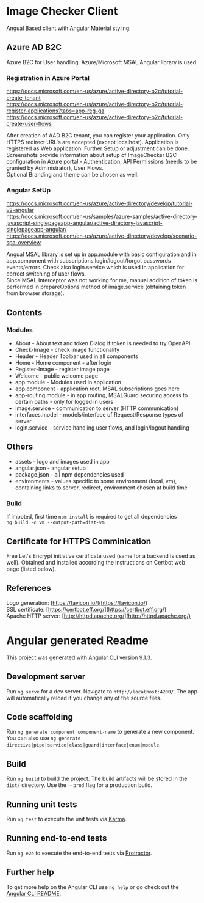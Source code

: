 # Image Checker Client
Angual Based client with Angular Material styling. 

## Azure AD B2C
Azure B2C for User handling. Azure/Microsoft MSAL Angular library is used.
### Registration in Azure Portal
https://docs.microsoft.com/en-us/azure/active-directory-b2c/tutorial-create-tenant <br>
https://docs.microsoft.com/en-us/azure/active-directory-b2c/tutorial-register-applications?tabs=app-reg-ga <br>
https://docs.microsoft.com/en-us/azure/active-directory-b2c/tutorial-create-user-flows <br>

After creation of AAD B2C tenant, you can register your application. Only HTTPS redirect URL's are 
accepted (except localhost). Application is registered as Web application. Further Setup or 
adjustment can be done. Screenshots provide information about setup of ImageChecker B2C configuration
in Azure portal - Authentication, API Permissions (needs to be granted by Administrator), User Flows.
<br>
Optional Branding and theme can be chosen as well.
### Angular SetUp
https://docs.microsoft.com/en-us/azure/active-directory/develop/tutorial-v2-angular <br>
https://docs.microsoft.com/en-us/samples/azure-samples/active-directory-javascript-singlepageapp-angular/active-directory-javascript-singlepageapp-angular/ <br>
https://docs.microsoft.com/en-us/azure/active-directory/develop/scenario-spa-overview <br>

Angual MSAL library is set up in app.module with basic configuration and in app.component with 
subscriptions login/logout/forgot passwords events/errors. Check also login.service which is used in application
for correct switching of user flows.<br>
Since MSAL Interceptor was not working for me, manual addition of token is performed in prepareOptions method of image.service (obtaining token from browser storage).

## Contents
### Modules
* About - About text and token Dialog if token is needed to try OpenAPI
* Check-Image - check image functionality 
* Header - Header Toolbar used in all components
* Home - Home component - after login
* Register-Image - register image page
* Welcome - public welcome page 
* app.module - Modules used in application
* app.component - application root, MSAL subscriptions goes here
* app-routing.module - in app routing, MSALGuard securing access to certain paths - only for logged in users
* image.service - communication to server (HTTP communication)
* interfaces.model - models/interface of Request/Response types of server
* login.service - service handling user flows, and login/logout handling

## Others
* assets - logo and images used in app
* angular.json - angular setup
* package.json - all npm dependencies used
* environments - values specific to some environment (local, vm), containing links to server, redirect, environment chosen at build time

### Build
If impoted, first time `npm install` is required to get all dependencies <br>
`ng build -c vm --output-path=dist-vm`

## Certificate for HTTPS Comminication
Free Let's Encrypt initiative certificate used (same for a backend is used as well). Obtained 
and installed according the instructions on Certbot web page (listed below).

## References
Logo generation: [https://favicon.io/](https://favicon.io/) <br>
SSL certificate: [https://certbot.eff.org/](https://certbot.eff.org/) <br>
Apache HTTP server: [http://httpd.apache.org/](http://httpd.apache.org/)


# Angular generated Readme

This project was generated with [Angular CLI](https://github.com/angular/angular-cli) version 9.1.3.

## Development server

Run `ng serve` for a dev server. Navigate to `http://localhost:4200/`. The app will automatically reload if you change any of the source files.

## Code scaffolding

Run `ng generate component component-name` to generate a new component. You can also use `ng generate directive|pipe|service|class|guard|interface|enum|module`.

## Build

Run `ng build` to build the project. The build artifacts will be stored in the `dist/` directory. Use the `--prod` flag for a production build.

## Running unit tests

Run `ng test` to execute the unit tests via [Karma](https://karma-runner.github.io).

## Running end-to-end tests

Run `ng e2e` to execute the end-to-end tests via [Protractor](http://www.protractortest.org/).

## Further help

To get more help on the Angular CLI use `ng help` or go check out the [Angular CLI README](https://github.com/angular/angular-cli/blob/master/README.md).
